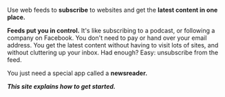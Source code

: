 Use web feeds to **subscribe** to websites and get the **latest content in one place.**

**Feeds put you in control.** It's like subscribing to a podcast, or following a company on Facebook. You don't need to pay or hand over your email address. You get the latest content without having to visit lots of sites, and without cluttering up your inbox. Had enough? Easy: unsubscribe from the feed.

You just need a special app called a **newsreader.**

_**This site explains how to get started.**_

